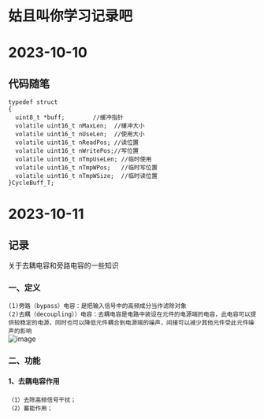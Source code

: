 # 姑且叫你学习记录吧  

# 2023-10-10  
## 代码随笔  
```  
typedef struct    
{  
  uint8_t *buff;		//缓冲指针  
  volatile uint16_t nMaxLen;  //缓冲大小  
  volatile uint16_t nUseLen;  //使用大小  
  volatile uint16_t nReadPos; //读位置  
  volatile uint16_t nWritePos;//写位置  
  volatile uint16_t nTmpUseLen; //临时使用  
  volatile uint16_t nTmpWPos;   //临时写位置  
  volatile uint16_t nTmpWSize;  //临时读位置  
}CycleBuff_T;    
```  

# 2023-10-11  
## 记录  
关于去耦电容和旁路电容的一些知识  

### 一、定义  
`(1)旁路（bypass）电容：是把输入信号中的高频成分当作滤除对象`  
`(2)去耦（decoupling））电容：去耦电容是电路中装设在元件的电源端的电容，此电容可以提供较稳定的电源，同时也可以降低元件耦合到电源端的噪声，间接可以减少其他元件受此元件噪声的影响`    
![image](https://github.com/Soulcontrol-WenFeng/WorkLog-HT/assets/74033919/f76f103c-b5bd-45b9-ae76-83cd87c91dae)  


### 二、功能  
#### 1、去耦电容作用  
`（1）去除高频信号干扰；`  
`（2）蓄能作用；`    


  



